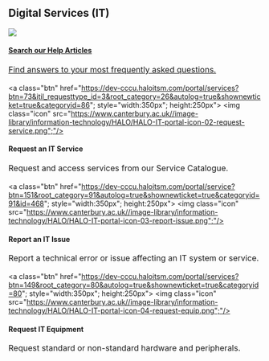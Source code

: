 <link rel="stylesheet" href="css/style.css">

<h2>Digital Services (IT)</h2>
<div class="it-buttons">    
<a class="btn" href="https://dev-cccu.haloitsm.com/portal/kb"; style="width:350px"; height:250px";>
      <span><img class="icon" src="https://www.canterbury.ac.uk//image-library/information-technology/HALO/HALO-IT-portal-icon-01-search-help.png";"/></span>
<br>
<h4>Search our Help Articles</h4>
    <p class="text-wrap"; style="font-size:1rem; line-height:1.4285rem;">Find answers to your most frequently asked questions. </p>
    </a>

<a class="btn" href="https://dev-cccu.haloitsm.com/portal/services?btn=73&itil_requesttype_id=3&root_category=26&autolog=true&shownewticket=true&categoryid=86"; style="width:350px"; height:250px">
      <span><img class="icon" src="https://www.canterbury.ac.uk//image-library/information-technology/HALO/HALO-IT-portal-icon-02-request-service.png";"/></span>
<br>
<h4>Request an IT Service</h4>
    <p class="text-wrap"; style="font-size:1rem; line-height:1.4285rem;">Request and access services from our Service Catalogue. </p>
    </a>

<a class="btn" href="https://dev-cccu.haloitsm.com/portal/service?btn=151&root_category=91&autolog=true&shownewticket=true&categoryid=91&id=468"; style="width:350px"; height:250px">
      <span><img class="icon" src="https://www.canterbury.ac.uk//image-library/information-technology/HALO/HALO-IT-portal-icon-03-report-issue.png";"/></span>
<br>
<h4>Report an IT Issue</h4>
    <p class="text-wrap"; style="font-size:1rem; line-height:1.4285rem;">Report a technical error or issue affecting an IT system or service. </p>
    </a>

<a class="btn" href="https://dev-cccu.haloitsm.com/portal/services?btn=149&root_category=80&autolog=true&shownewticket=true&categoryid=80"; style="width:350px"; height:250px">
      <span><img class="icon" src="https://www.canterbury.ac.uk//image-library/information-technology/HALO/HALO-IT-portal-icon-04-request-equip.png";"/></span>
<br>
<h4>Request IT Equipment</h4>
    <p class="text-wrap"; style="font-size:1rem; line-height:1.4285rem;">Request standard or non-standard hardware and peripherals. </p>
    </a>
</div>
